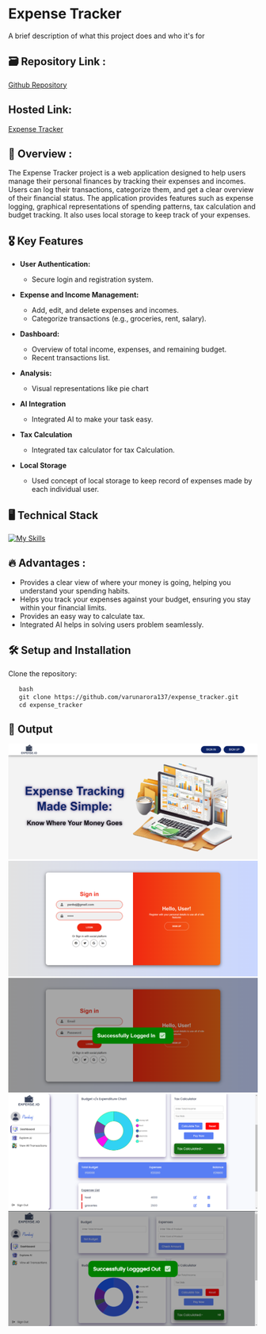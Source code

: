 # Expense Tracker

A brief description of what this project does and who it's for

## 🗃️ Repository Link :

[Github Repository](https://github.com/varunarora137/expense_tracker)

## Hosted Link:

[Expense Tracker](https://xpnstracker.netlify.app/)

## 👀 Overview :

The Expense Tracker project is a web application designed to help users manage their personal finances by tracking their
expenses and incomes. Users can log their transactions, categorize them, and get a clear overview of their financial status.
The application provides features such as expense logging, graphical representations of spending patterns, tax calculation and budget tracking. It also uses local storage to keep track of your expenses.

## 🎖️ Key Features

- **User Authentication:**

  - Secure login and registration system.

- **Expense and Income Management:**

  - Add, edit, and delete expenses and incomes.
  - Categorize transactions (e.g., groceries, rent, salary).

- **Dashboard:**

  - Overview of total income, expenses, and remaining budget.
  - Recent transactions list.

- **Analysis:**

  - Visual representations like pie chart

- **AI Integration**

  - Integrated AI to make your task easy.

- **Tax Calculation**

  - Integrated tax calculator for tax Calculation.

- **Local Storage**

  - Used concept of local storage to keep record of expenses made by each individual user.

## 🖥️ Technical Stack

[![My Skills](https://skillicons.dev/icons?i=html,css,js)](https://skillicons.dev)

## 🔥 Advantages :

- Provides a clear view of where your money is going, helping you understand your spending habits.
- Helps you track your expenses against your budget, ensuring you stay within your financial limits.
- Provides an easy way to calculate tax.
- Integrated AI helps in solving users problem seamlessly.

## 🛠️ Setup and Installation

Clone the repository:

```
   bash
   git clone https://github.com/varunarora137/expense_tracker.git
   cd expense_tracker

```

## 🎯 Output

![landing_page](https://github.com/varunarora137/expense_tracker/blob/main/assets/landing.png)
![login_page](https://github.com/varunarora137/expense_tracker/blob/main/assets/login.png)
![successful_login](https://github.com/varunarora137/expense_tracker/blob/main/assets/loginsuccessful.png)
![dashboard_page](https://github.com/varunarora137/expense_tracker/blob/main/assets/dashboard_.png)
![logout_page](https://github.com/varunarora137/expense_tracker/blob/main/assets/logout.png)
